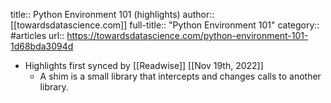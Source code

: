 title:: Python Environment 101 (highlights)
author:: [[towardsdatascience.com]]
full-title:: "Python Environment 101"
category:: #articles
url:: https://towardsdatascience.com/python-environment-101-1d68bda3094d

- Highlights first synced by [[Readwise]] [[Nov 19th, 2022]]
	- A shim is a small library that intercepts and changes calls to another library.
